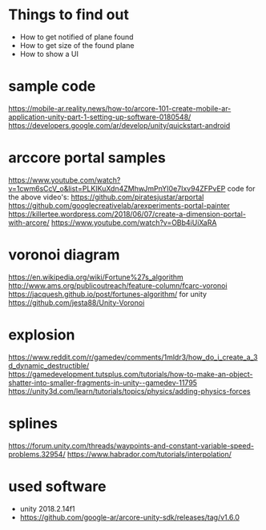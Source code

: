 Things to find out
==================
- How to get notified of plane found
- How to get size of the found plane
- How to show a UI


sample code
===========
https://mobile-ar.reality.news/how-to/arcore-101-create-mobile-ar-application-unity-part-1-setting-up-software-0180548/
https://developers.google.com/ar/develop/unity/quickstart-android

arccore portal samples
======================
https://www.youtube.com/watch?v=1cwm6sCcV_o&list=PLKIKuXdn4ZMhwJmPnYI0e7Ixv94ZFPvEP
code for the above video's: https://github.com/piratesjustar/arportal
https://github.com/googlecreativelab/arexperiments-portal-painter
https://killertee.wordpress.com/2018/06/07/create-a-dimension-portal-with-arcore/
https://www.youtube.com/watch?v=OBb4iUiXaRA

voronoi diagram
===============
https://en.wikipedia.org/wiki/Fortune%27s_algorithm
http://www.ams.org/publicoutreach/feature-column/fcarc-voronoi
https://jacquesh.github.io/post/fortunes-algorithm/
for unity
https://github.com/jesta88/Unity-Voronoi

explosion
=========
https://www.reddit.com/r/gamedev/comments/1mldr3/how_do_i_create_a_3d_dynamic_destructible/
https://gamedevelopment.tutsplus.com/tutorials/how-to-make-an-object-shatter-into-smaller-fragments-in-unity--gamedev-11795
https://unity3d.com/learn/tutorials/topics/physics/adding-physics-forces

splines
=======
https://forum.unity.com/threads/waypoints-and-constant-variable-speed-problems.32954/
https://www.habrador.com/tutorials/interpolation/




used software
=============
- unity 2018.2.14f1
- https://github.com/google-ar/arcore-unity-sdk/releases/tag/v1.6.0


